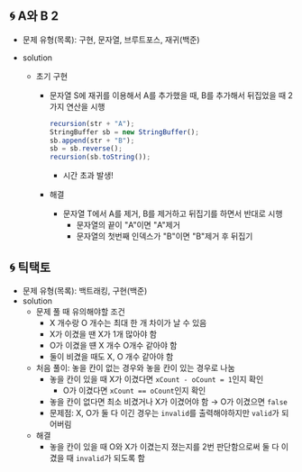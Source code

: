 ## 🌀 A와 B 2

- 문제 유형(목록): 구현, 문자열, 브루트포스, 재귀(백준)
- solution

  - 초기 구현

    - 문자열 S에 재귀를 이용해서 A를 추가했을 때, B를 추가해서 뒤집었을 때 2가지 연산을 시행

      ```js
      recursion(str + "A");
      StringBuffer sb = new StringBuffer();
      sb.append(str + "B");
      sb = sb.reverse();
      recursion(sb.toString());
      ```

      - 시간 초과 발생!

    - 해결
      - 문자열 T에서 A를 제거, B를 제거하고 뒤집기를 하면서 반대로 시행
        - 문자열의 끝이 "A"이면 "A"제거
        - 문자열의 첫번째 인덱스가 "B"이면 "B"제거 후 뒤집기

## 🌀 틱택토

- 문제 유형(목록): 백트래킹, 구현(백준)
- solution
  - 문제 풀 때 유의해야할 조건
    - X 개수랑 O 개수는 최대 한 개 차이가 날 수 있음
    - X가 이겼을 땐 X가 1개 많아야 함
    - O가 이겼을 떈 X 개수 O개수 같아야 함
    - 둘이 비겼을 때도 X, O 개수 같아야 함
  - 처음 풀이: 놓을 칸이 없는 경우와 놓을 칸이 있는 경우로 나눔
    - 놓을 칸이 있을 때 X가 이겼다면 `xCount - oCount = 1`인지 확인
      - O가 이겼다면 `xCount == oCount`인지 확인
    - 놓을 칸이 없다면 최소 비겼거나 X가 이겼어야 함 → O가 이겼으면 `false`
    - 문제점: X, O가 둘 다 이긴 경우는 `invalid`를 출력해야하지만 `valid`가 되어버림
  - 해결
    - 놓을 칸이 있을 때 O와 X가 이겼는지 졌는지를 2번 판단함으로써 둘 다 이겼을 때 `invalid`가 되도록 함
